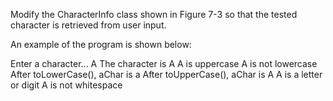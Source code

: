 Modify the CharacterInfo class shown in Figure 7-3 so that the tested character is retrieved from user input.


An example of the program is shown below:

Enter a character... A
The character is A
A is uppercase
A is not lowercase
After toLowerCase(), aChar is a
After toUpperCase(), aChar is A
A is a letter or digit
A is not whitespace